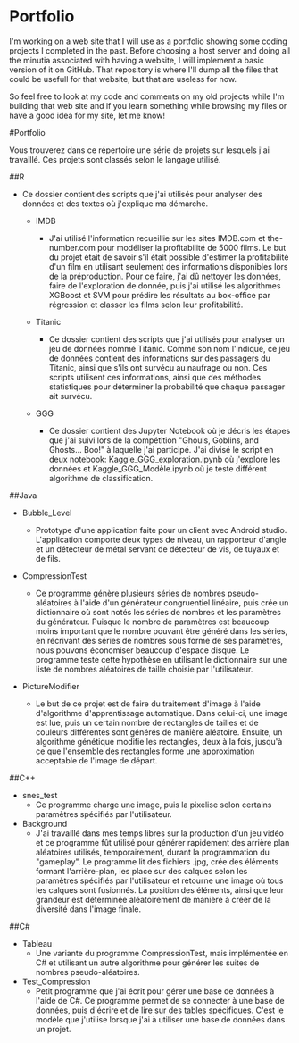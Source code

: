 # Portfolio

I'm working on a web site that I will use as a portfolio showing some coding projects I completed in the past. Before choosing a host server and doing all the minutia associated with having a website, I will implement a basic version of it on GitHub. That repository is where I'll dump all the files that could be usefull for that website, but that are useless for now.

So feel free to look at my code and comments on my old projects while I'm building that web site and if you learn something while browsing my files or have a good idea for my site, let me know! 

#Portfolio

Vous trouverez dans ce répertoire une série de projets sur lesquels j'ai travaillé. Ces projets sont classés selon le langage utilisé. 

##R
* Ce dossier contient des scripts que j'ai utilisés pour analyser des données et des textes où j'explique ma démarche. 
  * IMDB  
     * J'ai utilisé l'information recueillie sur les sites IMDB.com et the-number.com pour modéliser la profitabilité de 5000 films. Le but du projet était de savoir s'il était possible d'estimer la profitabilité d'un film en utilisant seulement des informations disponibles lors de la préproduction. Pour ce faire, j'ai dû nettoyer les données, faire de l'exploration de donnée, puis j'ai utilisé les algorithmes XGBoost et SVM pour prédire les résultats au box-office par régression et classer les films selon leur profitabilité.
  *  Titanic
     * Ce dossier contient des scripts que j'ai utilisés pour analyser un jeu de données nommé Titanic. Comme son nom l'indique, ce jeu de données contient des informations sur des passagers du Titanic, ainsi que s'ils ont survécu au naufrage ou non. Ces scripts utilisent ces informations, ainsi que des méthodes statistiques pour déterminer la probabilité que chaque passager ait survécu.
     
  * GGG
    * Ce dossier contient des Jupyter Notebook où je décris les étapes que j'ai suivi lors de la compétition "Ghouls, Goblins, and Ghosts... Boo!" à laquelle  j'ai participé. J'ai divisé le script en deux notebook: Kaggle_GGG_exploration.ipynb où j'explore les données et Kaggle_GGG_Modèle.ipynb où je teste différent algorithme de classification.


##Java
* Bubble_Level
  * Prototype d'une application faite pour un client avec Android studio. L'application comporte deux types de niveau, un rapporteur d'angle et un détecteur de métal servant de détecteur de vis, de tuyaux et de fils. 
  
* CompressionTest
  * Ce programme génère plusieurs séries de nombres pseudo-aléatoires à l'aide d'un générateur congruentiel linéaire, puis crée un dictionnaire où sont notés les séries de nombres et les paramètres du générateur. Puisque le nombre de paramètres est beaucoup moins important que le nombre pouvant être généré dans les séries, en récrivant des séries de nombres sous forme de ses paramètres, nous pouvons économiser beaucoup d'espace disque. Le programme teste cette hypothèse en utilisant le dictionnaire sur une liste de nombres aléatoires de taille choisie par l'utilisateur.

* PictureModifier
  * Le but de ce projet est de faire du traitement d'image à l'aide d'algorithme d'apprentissage automatique. Dans celui-ci, une image est lue, puis un certain nombre de rectangles de tailles et de couleurs différentes sont générés de manière aléatoire. Ensuite, un algorithme génétique modifie les rectangles, deux à la fois, jusqu'à ce que l'ensemble des rectangles forme une approximation acceptable de l'image de départ.

##C++
* snes_test
  * Ce programme charge une image, puis la pixelise selon certains paramètres spécifiés par l'utilisateur.
* Background
  * J'ai travaillé dans mes temps libres sur la production d'un jeu vidéo et ce programme fût utilisé pour générer rapidement des arrière plan aléatoires utilisés, temporairement, durant la programmation du "gameplay". Le programme lit des fichiers .jpg, crée des éléments formant l'arrière-plan, les place sur des calques selon les paramètres spécifiés par l'utilisateur et retourne une image où tous les calques sont fusionnés. La position des éléments, ainsi que leur grandeur est déterminée aléatoirement de manière à créer de la diversité dans l'image finale.

##C#
* Tableau
  * Une variante du programme CompressionTest, mais implémentée en C# et utilisant un autre algorithme pour générer les suites de nombres pseudo-aléatoires.
* Test_Compression
  * Petit programme que j'ai écrit pour gérer une base de données à l'aide de C#. Ce programme permet de se connecter à une base de données, puis d'écrire et de lire sur des tables spécifiques. C'est le modèle que j'utilise lorsque j'ai à utiliser une base de données dans un projet.




























